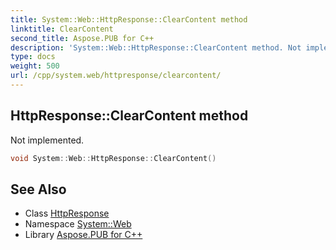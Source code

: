 ```yaml
---
title: System::Web::HttpResponse::ClearContent method
linktitle: ClearContent
second_title: Aspose.PUB for C++
description: 'System::Web::HttpResponse::ClearContent method. Not implemented in C++.'
type: docs
weight: 500
url: /cpp/system.web/httpresponse/clearcontent/
---
```

## HttpResponse::ClearContent method


Not implemented.

```cpp
void System::Web::HttpResponse::ClearContent()
```

## See Also

* Class [HttpResponse](../)
* Namespace [System::Web](../../)
* Library [Aspose.PUB for C++](../../../)
